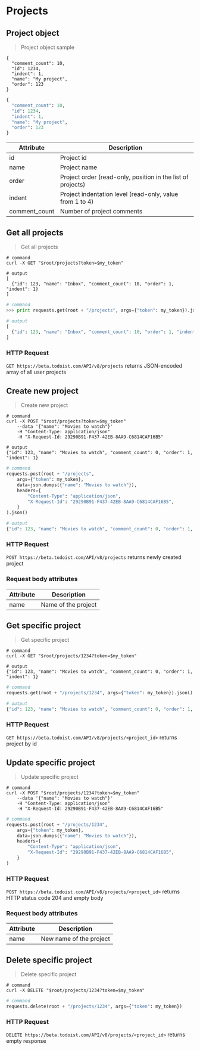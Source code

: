 <!--
This file is generated automatically from .yml data file and _template.mako.

Please don't modify it, and modify source files instead. To compile the
file, ensure you have Python and Mako installed, and build all .md files
with Makefile (as simple as "make -C source/includes")
-->
# Projects

## Project object

> Project object sample

```shell
{
  "comment_count": 10, 
  "id": 1234, 
  "indent": 1, 
  "name": "My project", 
  "order": 123
}
```

```python
{
  "comment_count": 10, 
  "id": 1234, 
  "indent": 1, 
  "name": "My project", 
  "order": 123
}
```


Attribute | Description
----------|------------
id | Project id
name | Project name
order | Project order (read-only, position in the list of projects)
indent | Project indentation level (read-only, value from 1 to 4)
comment_count | Number of project comments




## Get all projects

> Get all projects

```shell
# command
curl -X GET "$root/projects?token=$my_token"

# output
[
  {"id": 123, "name": "Inbox", "comment_count": 10, "order": 1, "indent": 1}
]

```

```python
# command
>>> print requests.get(root + "/projects", args={"token": my_token}).json()

# output
[
  {"id": 123, "name": "Inbox", "comment_count": 10, "order": 1, "indent": 1}
]

```



### HTTP Request
`GET https://beta.todoist.com/API/v8/projects` returns JSON-encoded array of all user projects



## Create new project

> Create new project

```shell
# command
curl -X POST "$root/projects?token=$my_token"
    --data '{"name": "Movies to watch"}'
    -H "Content-Type: application/json"
    -H "X-Request-Id: 29290B91-F437-42EB-8AA9-C6814CAF16B5"

# output
{"id": 123, "name": "Movies to watch", "comment_count": 0, "order": 1, "indent": 1}

```

```python
# command
requests.post(root + "/projects",
    args={"token": my_token},
    data=json.dumps({"name": "Movies to watch"}),
    headers={
        "Content-Type": "application/json",
        "X-Request-Id": "29290B91-F437-42EB-8AA9-C6814CAF16B5",
    }
).json()

# output
{"id": 123, "name": "Movies to watch", "comment_count": 0, "order": 1, "indent": 1}

```



### HTTP Request
`POST https://beta.todoist.com/API/v8/projects` returns newly created project


### Request body attributes

Attribute | Description
----------|------------
name | Name of the project

## Get specific project

> Get specific project

```shell
# command
curl -X GET "$root/projects/1234?token=$my_token"

# output
{"id": 123, "name": "Movies to watch", "comment_count": 0, "order": 1, "indent": 1}

```

```python
# command
requests.get(root + "/projects/1234", args={"token": my_token}).json()

# output
{"id": 123, "name": "Movies to watch", "comment_count": 0, "order": 1, "indent": 1}

```



### HTTP Request
`GET https://beta.todoist.com/API/v8/projects/<project_id>` returns project by id



## Update specific project

> Update specific project

```shell
# command
curl -X POST "$root/projects/1234?token=$my_token"
    --data '{"name": "Movies to watch"}'
    -H "Content-Type: application/json"
    -H "X-Request-Id: 29290B91-F437-42EB-8AA9-C6814CAF16B5"

```

```python
# command
requests.post(root + "/projects/1234",
    args={"token": my_token},
    data=json.dumps({"name": "Movies to watch"}),
    headers={
        "Content-Type": "application/json",
        "X-Request-Id": "29290B91-F437-42EB-8AA9-C6814CAF16B5",
    }
)

```



### HTTP Request
`POST https://beta.todoist.com/API/v8/projects/<project_id>` returns HTTP status code 204 and empty body


### Request body attributes

Attribute | Description
----------|------------
name | New name of the project

## Delete specific project

> Delete specific project

```shell
# command
curl -X DELETE "$root/projects/1234?token=$my_token"

```

```python
# command
requests.delete(root + "/projects/1234", args={"token": my_token})

```



### HTTP Request
`DELETE https://beta.todoist.com/API/v8/projects/<project_id>` returns empty response




